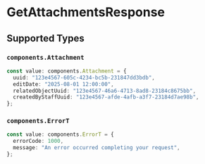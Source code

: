 # GetAttachmentsResponse


## Supported Types

### `components.Attachment`

```typescript
const value: components.Attachment = {
  uuid: "123e4567-605c-4234-bc5b-231847dd3bdb",
  editDate: "2025-08-01 12:00:00",
  relatedObjectUuid: "123e4567-46a6-4713-8ad8-23184c8675bb",
  createdByStaffUuid: "123e4567-afde-4afb-a3f7-23184d7ae98b",
};
```

### `components.ErrorT`

```typescript
const value: components.ErrorT = {
  errorCode: 1000,
  message: "An error occurred completing your request",
};
```

